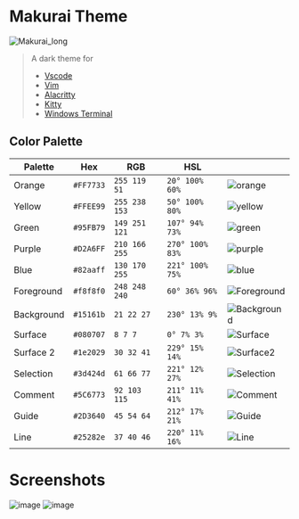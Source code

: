 # Makurai Theme
![Makurai_long](https://github.com/user-attachments/assets/05db57e0-f7ec-46db-a9ed-8e63b8a033db)

> A dark theme for
> * [Vscode](https://github.com/Skardyy/makurai-vscode)
> * [Vim](https://github.com/Skardyy/makurai-nvim)
> * [Alacritty](https://github.com/Skardyy/makurai-theme/blob/main/alacritty.toml)
> * [Kitty](https://github.com/Skardyy/makurai-theme/blob/main/Kitty.conf)
> * [Windows Terminal](https://github.com/Skardyy/makurai-theme/blob/main/WindowsTerminal.json)


## Color Palette

| Palette      | Hex       | RGB           | HSL             |                                                                                                |
| ------------ | --------- | ------------- | --------------- | ---------------------------------------------------------------------------------------------- |
| Orange       | `#FF7733` | `255 119 51`  | `20° 100% 60%`  | ![orange](https://github.com/user-attachments/assets/f938563d-b4bc-415e-93a7-f61ab8e08938)     |
| Yellow       | `#FFEE99` | `255 238 153` | `50° 100% 80%`  | ![yellow](https://github.com/user-attachments/assets/48a6271b-dc77-48b0-b70f-0f46b076a96d)     |
| Green        | `#95FB79` | `149 251 121` | `107° 94% 73%`  | ![green](https://github.com/user-attachments/assets/9c2819a9-f762-4359-9e48-10a856f11690)      |
| Purple       | `#D2A6FF` | `210 166 255` | `270° 100% 83%` | ![purple](https://github.com/user-attachments/assets/56e39583-ad72-4b2e-b97d-0a4b8e3cf6a0)     |
| Blue         | `#82aaff` | `130 170 255` | `221° 100% 75%` | ![blue](https://github.com/user-attachments/assets/71abb665-38e7-4472-97ed-1a90121a3fb9)       |
| Foreground   | `#f8f8f0` | `248 248 240` | `60° 36% 96%`   | ![Foreground](https://github.com/user-attachments/assets/2f22bc24-cd9f-449d-af4b-c789691e8ad4) |
| Background   | `#15161b` | `21 22 27`    | `230° 13% 9%`   | ![Background](https://github.com/user-attachments/assets/56aa0da8-383d-4d1f-83fd-fe0290d0672a) |
| Surface      | `#080707` | `8 7 7`       | `0° 7% 3%`      | ![Surface](https://github.com/user-attachments/assets/42442ecf-9a76-4da7-a9c3-b5ab7c02381b)    |
| Surface 2    | `#1e2029` | `30 32 41`    | `229° 15% 14%`  | ![Surface2](https://github.com/user-attachments/assets/af1401c5-9f0e-4878-96ce-72799eb5f5d4)   |
| Selection    | `#3d424d` | `61 66 77`    | `221° 12% 27%`  | ![Selection](https://github.com/user-attachments/assets/37edbaf9-424b-44a0-9898-c7b23696cd4c)  |
| Comment      | `#5C6773` | `92 103 115`  | `211° 11% 41%`  | ![Comment](https://github.com/user-attachments/assets/b2e8d195-13f5-4c14-8de1-f52eb65f68fa)    |
| Guide        | `#2D3640` | `45 54 64`    | `212° 17% 21%`  | ![Guide](https://github.com/user-attachments/assets/a46762a0-43c7-45f1-8c55-c7835061e422)      |
| Line         | `#25282e` | `37 40 46`    | `220° 11% 16%`  | ![Line](https://github.com/user-attachments/assets/06235af7-b09c-45d8-a2c8-654a803261a4)       |

# Screenshots  
![image](https://github.com/user-attachments/assets/fa2a22cb-bfaa-456f-a070-b157baf959a2)
![image](https://github.com/user-attachments/assets/d8a0e9e6-2818-4464-8f92-5c1f6c75d04d)

